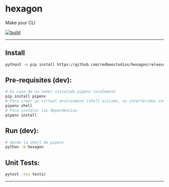 # hexagon
Make your CLI

[![build](https://github.com/redbeestudios/hexagon/actions/workflows/python-package.yml/badge.svg)](https://github.com/redbeestudios/hexagon/actions/workflows/python-package.yml)

---

## Install
```bash
python3 -m pip install https://github.com/redbeestudios/hexagon/releases/download/v0.7.0/hexagon-0.7.0.tar.gz
```

## Pre-requisites (dev):

```bash
# En caso de no tener instalado pipenv localmente
pip install pipenv
# Para crear un virtual environment (shell aislado, no interferimos con instalaciones locales de paquetes de Python).
pipenv shell
# Para instalar las dependencias
pipenv install
```

## Run (dev):

```bash
# desde la shell de pipenv
python -m hexagon
```

## Unit Tests:

```bash
pytest -svv tests/
```

---
